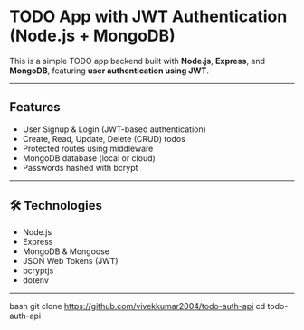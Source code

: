 # TODO App with JWT Authentication (Node.js + MongoDB)

This is a simple TODO app backend built with **Node.js**, **Express**, and **MongoDB**, featuring **user authentication using JWT**.

---

##  Features

- User Signup & Login (JWT-based authentication)
- Create, Read, Update, Delete (CRUD) todos
- Protected routes using middleware
- MongoDB database (local or cloud)
- Passwords hashed with bcrypt

---

## 🛠️ Technologies

- Node.js
- Express
- MongoDB & Mongoose
- JSON Web Tokens (JWT)
- bcryptjs
- dotenv

---


bash
git clone https://github.com/vivekkumar2004/todo-auth-api
cd todo-auth-api
